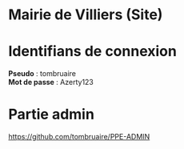 # Mairie de Villiers (Site)

# Identifians de connexion
<b>Pseudo</b> : tombruaire<br>
<b>Mot de passe</b> : Azerty123

# Partie admin
https://github.com/tombruaire/PPE-ADMIN
